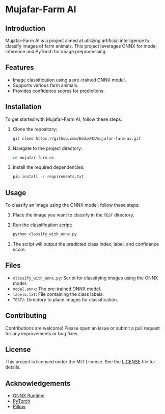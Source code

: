 # Mujafar-Farm AI

## Introduction
Mujafar-Farm AI is a project aimed at utilizing artificial intelligence to classify images of farm animals. This project leverages ONNX for model inference and PyTorch for image preprocessing.

## Features
- Image classification using a pre-trained ONNX model.
- Supports various farm animals.
- Provides confidence scores for predictions.

## Installation
To get started with Mujafar-Farm AI, follow these steps:

1. Clone the repository:
    ```sh
    git clone https://github.com/EddieMJ/mujafar-farm-ai.git
    ```

2. Navigate to the project directory:
    ```sh
    cd mujafar-farm-ai
    ```

3. Install the required dependencies:
    ```sh
    pip install -r requirements.txt
    ```

## Usage
To classify an image using the ONNX model, follow these steps:

1. Place the image you want to classify in the `TEST` directory.

2. Run the classification script:
    ```sh
    python classify_with_onnx.py
    ```

3. The script will output the predicted class index, label, and confidence score.

## Files
- `classify_with_onnx.py`: Script for classifying images using the ONNX model.
- `model.onnx`: The pre-trained ONNX model.
- `labels.txt`: File containing the class labels.
- `TEST/`: Directory to place images for classification.

## Contributing
Contributions are welcome! Please open an issue or submit a pull request for any improvements or bug fixes.

## License
This project is licensed under the MIT License. See the [LICENSE](LICENSE) file for details.

## Acknowledgements
- [ONNX Runtime](https://onnxruntime.ai/)
- [PyTorch](https://pytorch.org/)
- [Pillow](https://python-pillow.org/)
